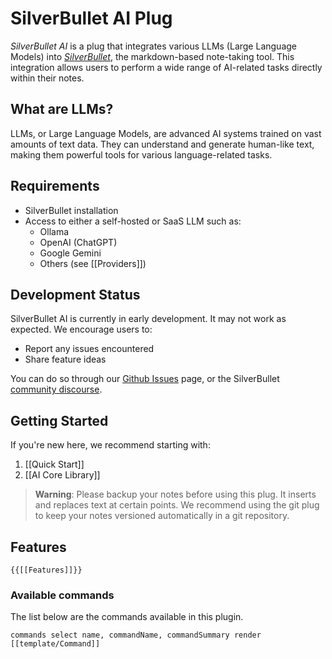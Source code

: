 # SilverBullet AI Plug

_SilverBullet AI_ is a plug that integrates various LLMs (Large Language Models) into [_SilverBullet_](https://silverbullet.md/), the markdown-based note-taking tool. This integration allows users to perform a wide range of AI-related tasks directly within their notes.

## What are LLMs?

LLMs, or Large Language Models, are advanced AI systems trained on vast amounts of text data. They can understand and generate human-like text, making them powerful tools for various language-related tasks.

## Requirements

- SilverBullet installation
- Access to either a self-hosted or SaaS LLM such as:
  - Ollama
  - OpenAI (ChatGPT)
  - Google Gemini
  - Others (see [[Providers]])

## Development Status

SilverBullet AI is currently in early development. It may not work as expected. We encourage users to:

- Report any issues encountered
- Share feature ideas

You can do so through our [Github Issues](https://github.com/justyns/silverbullet-ai/issues) page, or the SilverBullet [community discourse](https://community.silverbullet.md/).

## Getting Started

If you're new here, we recommend starting with:

1. [[Quick Start]]
2. [[AI Core Library]]

> **Warning**: Please backup your notes before using this plug. It inserts and replaces text at certain points. We recommend using the git plug to keep your notes versioned automatically in a git repository.

## Features

```template
{{[[Features]]}}
```

### Available commands

The list below are the commands available in this plugin.

```query
commands select name, commandName, commandSummary render [[template/Command]]
```


